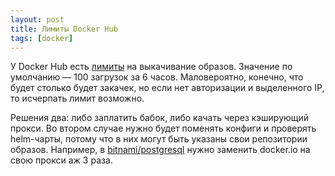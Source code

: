 ```yaml
---
layout: post
title: Лимиты Docker Hub
tags: [docker]
---
```

У Docker Hub есть [лимиты](https://docs.docker.com/docker-hub/download-rate-limit/) на выкачивание образов. Значение по умолчанию — 100 загрузок за 6 часов. Маловероятно, конечно, что будет столько будет закачек, но если нет авторизации и выделенного IP, то исчерпать лимит возможно.

Решения два: либо заплатить бабок, либо качать через кэширующий прокси. Во втором случае нужно будет поменять конфиги и проверять helm-чарты, потому что в них могут быть указаны свои репозитории образов. Например, в [bitnami/postgresql](https://github.com/bitnami/charts/blob/master/bitnami/postgresql/values.yaml) нужно заменить docker.io на свою прокси аж 3 раза.

